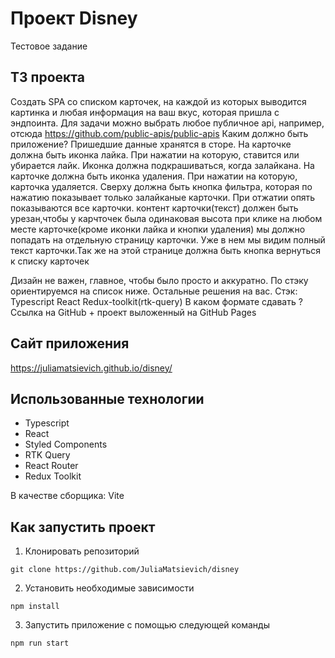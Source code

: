 # Проект Disney

Тестовое задание

## ТЗ проекта

Создать SPA со списком карточек, на каждой из которых выводится картинка и любая информация на ваш вкус, которая пришла с эндпоинта. 
Для задачи можно выбрать любое публичное api, например, отсюда https://github.com/public-apis/public-apis
Каким должно быть приложение?
Пришедшие данные хранятся в сторе.
На карточке должна быть иконка лайка. При нажатии на которую, ставится или убирается лайк. Иконка должна подкрашиваться, когда залайкана.
На карточке должна быть иконка удаления. При нажатии на которую, карточка удаляется.
Сверху должна быть кнопка фильтра, которая по нажатию показывает только залайканые карточки. При отжатии опять показываются все карточки. 
контент карточки(текст) должен быть урезан,чтобы у карчточек была одинаковая высота
при клике на любом месте карточке(кроме иконки лайка и кнопки удаления) мы должно попадать на отдельную страницу карточки. Уже в нем мы видим полный текст карточки.Так же на этой странице должна быть кнопка вернуться к списку карточек

Дизайн не важен, главное, чтобы было просто и аккуратно. По стэку ориентируемся на список ниже. Остальные решения на вас.
Стэк:
Typescript
React
Redux-toolkit(rtk-query)
В каком формате сдавать ?
Ссылка на GitHub + проект выложенный на GitHub Pages


## Сайт приложения

https://juliamatsievich.github.io/disney/

## Использованные технологии

- Typescript
- React
- Styled Components
- RTK Query
- React Router
- Redux Toolkit

В качестве сборщика: Vite

## Как запустить проект

1. Клонировать репозиторий

```
git clone https://github.com/JuliaMatsievich/disney
```

2. Установить необходимые зависимости

```
npm install
```

3. Запустить приложение с помощью следующей команды

```
npm run start
```
